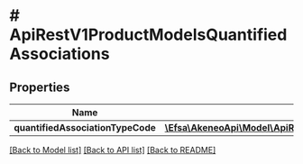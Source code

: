 # # ApiRestV1ProductModelsQuantifiedAssociations

## Properties

Name | Type | Description | Notes
------------ | ------------- | ------------- | -------------
**quantifiedAssociationTypeCode** | [**\Efsa\AkeneoApi\Model\ApiRestV1ProductModelsQuantifiedAssociationsQuantifiedAssociationTypeCode**](ApiRestV1ProductModelsQuantifiedAssociationsQuantifiedAssociationTypeCode.md) |  | [optional]

[[Back to Model list]](../../README.md#models) [[Back to API list]](../../README.md#endpoints) [[Back to README]](../../README.md)
